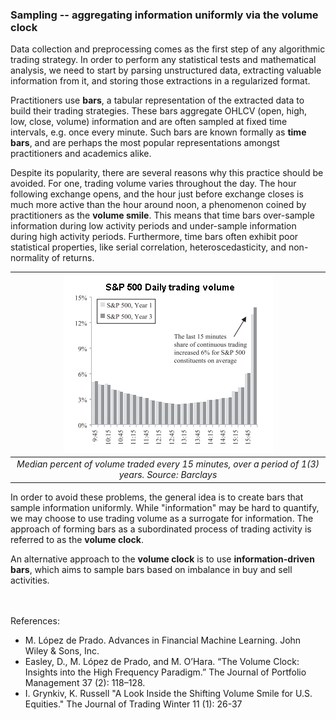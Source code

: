 ### Sampling -- aggregating information uniformly via the volume clock

Data collection and preprocessing comes as the first step of any algorithmic trading strategy.
In order to perform any statistical tests and mathematical analysis, we need to start by parsing
unstructured data, extracting valuable information from  it, and storing those extractions in a
regularized format.

Practitioners use __bars__, a tabular representation of the extracted data to build their trading
strategies. These bars aggregate OHLCV (open, high, low, close, volume) information and are often
sampled at fixed time intervals, e.g. once every minute. Such bars are known formally as __time bars__,
and are perhaps the most popular representations amongst practitioners and academics alike.

Despite its popularity, there are several reasons why this practice should be avoided. For one, trading
volume varies throughout the day. The hour following exchange opens, and the hour just before exchange closes
is much more active than the hour around noon, a phenomenon coined by practitioners as the __volume smile__.
This means that time bars over-sample information during low activity periods and under-sample
information during high activity periods. Furthermore, time bars often exhibit poor
statistical properties, like serial correlation, heteroscedasticity, and non-normality of
returns.

<center>

| ![snp](./images/snp_volume.png) | 
|:--:|
|*Median percent of volume traded every 15 minutes, over a period of 1(3) years. Source: Barclays* |

</center>

In order to avoid these problems, the general idea is to create bars that sample information uniformly.
While "information" may be hard to quantify, we may choose to use trading volume as a
surrogate for information. The approach of forming bars as a subordinated process of trading activity
is referred to as the __volume clock__.

An alternative approach to the __volume clock__ is to use __information-driven bars__, which aims to sample bars
based on imbalance in buy and sell activities.

<br></br>
References:
- M. López de Prado. Advances in Financial Machine Learning. John Wiley & Sons, Inc.
- Easley, D., M. López de Prado, and M. O’Hara. “The
Volume Clock: Insights into the High Frequency Paradigm.”
The Journal of Portfolio Management 37 (2): 118–128.
- I. Grynkiv, K. Russell "A Look Inside the Shifting
Volume Smile for U.S. Equities." The Journal of Trading Winter 11 (1): 26-37

